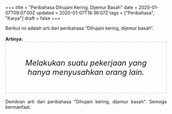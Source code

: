 +++
title = "Peribahasa Dihujani Kering, Dijemur Basah"
date = 2020-01-07T09:07:00Z
updated = 2020-01-07T18:36:07Z
tags = ["Peribahasa", "Karya"]
draft = false
+++

<div dir="ltr" style="text-align: left;" trbidi="on"><div style="text-align: justify;">Berikut ini adalah arti dari peribahasa “Dihujani kering, dijemur basah”.</div><br /><div style="text-align: justify;"><b>Artinya:</b></div><div style="border: 2px dashed #ddd; font-size: 24px; height: auto; margin: 0 auto; padding: 50px; text-align: center; width: auto;"><i>Melakukan suatu pekerjaan yang hanya menyusahkan orang lain.</i></div><br /><div style="text-align: justify;">Demikian arti dari peribahasa "Dihujani kering, dijemur basah". Semoga bermanfaat.</div></div>
